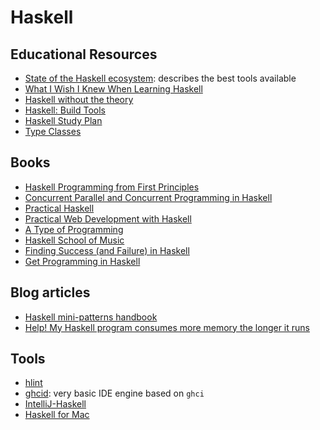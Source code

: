 # Haskell

## Educational Resources

- [State of the Haskell ecosystem](https://github.com/Gabriel439/post-rfc/blob/master/sotu.md): describes the best tools available
- [What I Wish I Knew When Learning Haskell](http://dev.stephendiehl.com/hask/)
- [Haskell without the theory](https://www.vacationlabs.com/haskell/index.html)
- [Haskell: Build Tools](https://kowainik.github.io/posts/2018-06-21-haskell-build-tools)
- [Haskell Study Plan](https://github.com/soupi/haskell-study-plan/blob/master/README.org)
- [Type Classes](https://typeclasses.com/)

## Books

- [Haskell Programming from First Principles](https://haskellbook.com/)
- [Concurrent Parallel and Concurrent Programming in Haskell](https://simonmar.github.io/pages/pcph.html)
- [Practical Haskell](https://www.apress.com/gp/book/9781484244791)
- [Practical Web Development with Haskell](https://www.apress.com/gp/book/9781484237380)
- [A Type of Programming](https://atypeofprogramming.com/)
- [Haskell School of Music](https://www.cs.yale.edu/homes/hudak/Papers/HSoM.pdf)
- [Finding Success (and Failure) in Haskell](https://leanpub.com/finding-success-in-haskell/)
- [Get Programming in Haskell](https://www.manning.com/books/get-programming-with-haskell)

## Blog articles

- [Haskell mini-patterns handbook](https://kowainik.github.io/posts/haskell-mini-patterns)
- [Help! My Haskell program consumes more memory the longer it runs](https://jacobstanley.io/help-my-haskell-program-consumes-more-memory-the-longer-it-runs/)

## Tools

- [hlint](https://hackage.haskell.org/package/hlint)
- [ghcid](https://github.com/ndmitchell/ghcid): very basic IDE engine based on `ghci`
- [IntelliJ-Haskell](https://github.com/rikvdkleij/intellij-haskell)
- [Haskell for Mac](http://haskellformac.com/)
